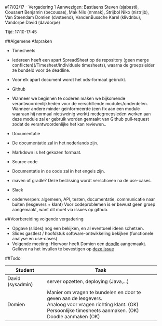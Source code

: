 #17/02/17 - Vergadering 1
Aanwezigen: Bastiaens Steven (sjabasti), Cousaert Benjamin (becousae), Mak Nils (nnmak), Strijbol Niko (nistrijb), Van Steendam Domien (dvsteend), VandenBussche Karel (klivdnbu), Vandorpe David (davdorpe)  

Tijd: 17:10-17:45

##Algemene Afspraken

* Timesheets
 * Iedereen heeft een apart SpreadSheet op de repository (geen merge conflicten)(/Timesheet/individuele timesheets), waarna de groepsleider ze bundeld voor de deadline.
 * Voor elk apart document wordt het ods-formaat gebruikt.

* Github
 * Wanneer we beginnen te coderen maken we bijkomende verantwoordenlijkheden voor de verschillende modules/onderdelen. Wanneer andere minder geinformeerde (een fix aan een module waaraan hij normaal niet/weinig werkt) medegroepsleden werken aan deze module zal er gebruik worden gemaakt van Github pull-request zodat de verantwoordenlijke het kan reviewen..
 
 
 
* Documentatie
 * De documentatie zal in het nederlands zijn.
 * Markdown is het gekozen formaat.
 
* Source code
 * Documentatie in de code zal in het engels zijn.
 * maven of gradle? Deze beslissing wordt verschoven na de use-cases.
 
* Slack 
 * onderwerpen: algemeen, API, testen, documentatie, communicatie naar buiten (lesgevers + klant)
Voor codeproblemen is er bewust geen groep aangemaakt, want dit moet via issues op github.


##Voorbereiding volgende vergadering
* Opgave (slides) nog een bekijken, en al eventueel ideen schetsen.
* Slides gastlest / hoofdstuk software-ontwikkeling bekijken (functionele analyse en use-cases)
* Volgende meeting: Hiervoor heeft Domien een [doodle](http://doodle.com/poll/4dhp4pkdf56ynqrt) aangemaakt. Gelieve na het invullen te bevestigen op [deze issue](https://github.ugent.be/VakOverschrijdendProject/2016-2017-groep-06/issues/2)
 


##Todo

|Student | Taak|
|---|---|
|David (sysadmin)|	server opzetten, deploying (Java,...) |
|Domien|Manier om vragen te bundelen en door te geven aan de lesgevers. <br> Analoog voor vragen richting klant. (OK) <br> Persoonlijke timesheets aanmaken. (OK) <br> Doodle aanmaken (OK)|

